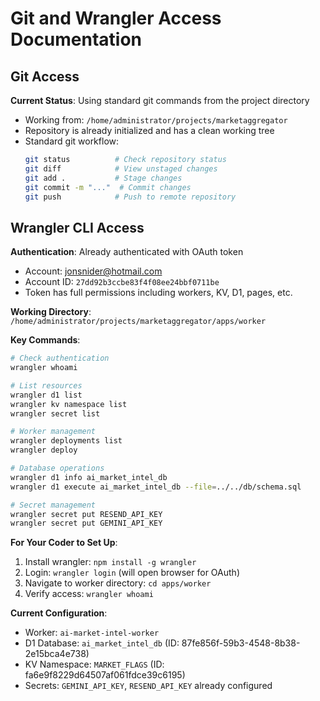 # Git and Wrangler Access Documentation

## Git Access
**Current Status**: Using standard git commands from the project directory
- Working from: `/home/administrator/projects/marketaggregator`
- Repository is already initialized and has a clean working tree
- Standard git workflow:
  ```bash
  git status          # Check repository status
  git diff            # View unstaged changes
  git add .           # Stage changes
  git commit -m "..."  # Commit changes
  git push            # Push to remote repository
  ```

## Wrangler CLI Access
**Authentication**: Already authenticated with OAuth token
- Account: jonsnider@hotmail.com
- Account ID: `27dd92b3ccbe83f4f08ee24bbf0711be`
- Token has full permissions including workers, KV, D1, pages, etc.

**Working Directory**: `/home/administrator/projects/marketaggregator/apps/worker`

**Key Commands**:
```bash
# Check authentication
wrangler whoami

# List resources
wrangler d1 list
wrangler kv namespace list
wrangler secret list

# Worker management
wrangler deployments list
wrangler deploy

# Database operations
wrangler d1 info ai_market_intel_db
wrangler d1 execute ai_market_intel_db --file=../../db/schema.sql

# Secret management
wrangler secret put RESEND_API_KEY
wrangler secret put GEMINI_API_KEY
```

**For Your Coder to Set Up**:
1. Install wrangler: `npm install -g wrangler`
2. Login: `wrangler login` (will open browser for OAuth)
3. Navigate to worker directory: `cd apps/worker`
4. Verify access: `wrangler whoami`

**Current Configuration**:
- Worker: `ai-market-intel-worker`
- D1 Database: `ai_market_intel_db` (ID: 87fe856f-59b3-4548-8b38-2e15bca4e738)
- KV Namespace: `MARKET_FLAGS` (ID: fa6e9f8229d64507af061fdce39c6195)
- Secrets: `GEMINI_API_KEY`, `RESEND_API_KEY` already configured